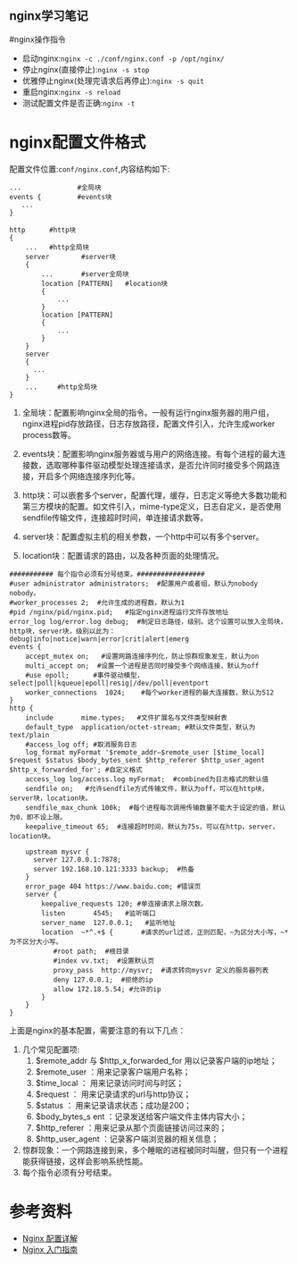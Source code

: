 nginx学习笔记
--------------------------------


#nginx操作指令

* 启动nginx:`nginx -c ./conf/nginx.conf -p /opt/nginx/`
* 停止nginx(直接停止):`nginx -s stop`
* 优雅停止nginx(处理完请求后再停止):`nginx -s quit`
* 重启nginx:`nginx -s reload`
* 测试配置文件是否正确:`nginx -t`

# nginx配置文件格式
配置文件位置:`conf/nginx.conf`,内容结构如下:
````
...              #全局块
events {         #events块
   ...
}

http      #http块
{
    ...   #http全局块
    server        #server块
    { 
        ...       #server全局块
        location [PATTERN]   #location块
        {
            ...
        }
        location [PATTERN] 
        {
            ...
        }
    }
    server
    {
      ...
    }
    ...     #http全局块
}
````
1. 全局块：配置影响nginx全局的指令。一般有运行nginx服务器的用户组，nginx进程pid存放路径，日志存放路径，配置文件引入，允许生成worker process数等。

2. events块：配置影响nginx服务器或与用户的网络连接。有每个进程的最大连接数，选取哪种事件驱动模型处理连接请求，是否允许同时接受多个网路连接，开启多个网络连接序列化等。

3. http块：可以嵌套多个server，配置代理，缓存，日志定义等绝大多数功能和第三方模块的配置。如文件引入，mime-type定义，日志自定义，是否使用sendfile传输文件，连接超时时间，单连接请求数等。

4. server块：配置虚拟主机的相关参数，一个http中可以有多个server。

5. location块：配置请求的路由，以及各种页面的处理情况。

````
########### 每个指令必须有分号结束。#################
#user administrator administrators;  #配置用户或者组，默认为nobody nobody。
#worker_processes 2;  #允许生成的进程数，默认为1
#pid /nginx/pid/nginx.pid;   #指定nginx进程运行文件存放地址
error_log log/error.log debug;  #制定日志路径，级别。这个设置可以放入全局块，http块，server块，级别以此为：debug|info|notice|warn|error|crit|alert|emerg
events {
    accept_mutex on;   #设置网路连接序列化，防止惊群现象发生，默认为on
    multi_accept on;  #设置一个进程是否同时接受多个网络连接，默认为off
    #use epoll;      #事件驱动模型，select|poll|kqueue|epoll|resig|/dev/poll|eventport
    worker_connections  1024;    #每个worker进程的最大连接数，默认为512
}
http {
    include       mime.types;   #文件扩展名与文件类型映射表
    default_type  application/octet-stream; #默认文件类型，默认为text/plain
    #access_log off; #取消服务日志    
    log_format myFormat '$remote_addr–$remote_user [$time_local] $request $status $body_bytes_sent $http_referer $http_user_agent $http_x_forwarded_for'; #自定义格式
    access_log log/access.log myFormat;  #combined为日志格式的默认值
    sendfile on;   #允许sendfile方式传输文件，默认为off，可以在http块，server块，location块。
    sendfile_max_chunk 100k;  #每个进程每次调用传输数量不能大于设定的值，默认为0，即不设上限。
    keepalive_timeout 65;  #连接超时时间，默认为75s，可以在http，server，location块。

    upstream mysvr {   
      server 127.0.0.1:7878;
      server 192.168.10.121:3333 backup;  #热备
    }
    error_page 404 https://www.baidu.com; #错误页
    server {
        keepalive_requests 120; #单连接请求上限次数。
        listen       4545;   #监听端口
        server_name  127.0.0.1;   #监听地址       
        location  ~*^.+$ {       #请求的url过滤，正则匹配，~为区分大小写，~*为不区分大小写。
           #root path;  #根目录
           #index vv.txt;  #设置默认页
           proxy_pass  http://mysvr;  #请求转向mysvr 定义的服务器列表
           deny 127.0.0.1;  #拒绝的ip
           allow 172.18.5.54; #允许的ip           
        } 
    }
}
````
上面是nginx的基本配置，需要注意的有以下几点：
1. 几个常见配置项:
	1. $remote_addr 与 $http_x_forwarded_for 用以记录客户端的ip地址；
	2. $remote_user ：用来记录客户端用户名称；
	3. $time_local ： 用来记录访问时间与时区；
	4. $request ： 用来记录请求的url与http协议；
	5. $status ： 用来记录请求状态；成功是200；
	6. $body_bytes_s ent ：记录发送给客户端文件主体内容大小；
	7. $http_referer ：用来记录从那个页面链接访问过来的；
	8. $http_user_agent ：记录客户端浏览器的相关信息；
2. 惊群现象：一个网路连接到来，多个睡眠的进程被同时叫醒，但只有一个进程能获得链接，这样会影响系统性能。
3. 每个指令必须有分号结束。

# 参考资料

* [Nginx 配置详解](https://www.runoob.com/w3cnote/nginx-setup-intro.html)
* [Nginx 入门指南](https://www.w3cschool.cn/nginx/)
